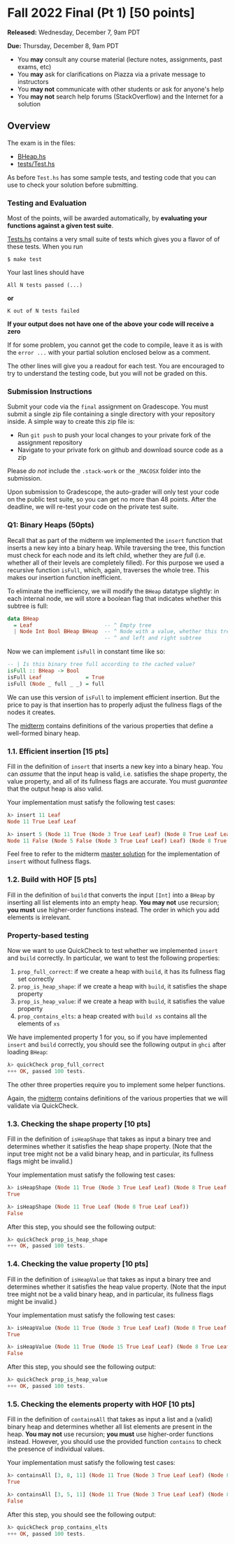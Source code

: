 # Fall 2022 Final (Pt 1) [50 points]

**Released:** Wednesday, December 7, 9am PDT

**Due:** Thursday, December 8, 9am PDT

- You **may** consult any course material (lecture notes, assignments, past exams, etc)
- You **may** ask for clarifications on Piazza via a private message to instructors
- You **may not** communicate with other students or ask for anyone's help
- You **may not** search help forums (StackOverflow) and the Internet for a solution

## Overview

The exam is in the files:

- [BHeap.hs](./src/BHeap.hs)
- [tests/Test.hs](./tests/Test.hs)

As before `Test.hs` has some sample tests, and testing code that
you can use to check your solution before submitting.

### Testing and Evaluation

Most of the points, will be awarded automatically, by
**evaluating your functions against a given test suite**.

[Tests.hs](./tests/Test.hs) contains a very small suite
of tests which gives you a flavor of of these tests.
When you run

```shell
$ make test
```

Your last lines should have

```
All N tests passed (...)
```

**or**

```
K out of N tests failed
```

**If your output does not have one of the above your code will receive a zero**

If for some problem, you cannot get the code to compile,
leave it as is with the `error ...` with your partial
solution enclosed below as a comment.

The other lines will give you a readout for each test.
You are encouraged to try to understand the testing code,
but you will not be graded on this.

### Submission Instructions

Submit your code via the `final` assignment on Gradescope.
You must submit a single zip file containing a single directory with your repository inside.
A simple way to create this zip file is:

- Run `git push` to push your local changes to your private fork of the assignment repository
- Navigate to your private fork on github and download source code as a zip

Please *do not* include the `.stack-work` or the `_MACOSX` folder into the submission.

Upon submission to Gradescope, the auto-grader will only test your code on the public test suite,
so you can get no more than 48 points.
After the deadline, we will re-test your code on the private test suite.

### Q1: Binary Heaps (50pts)

Recall that as part of the midterm we implemented the `insert` function
that inserts a new key into a binary heap.
While traversing the tree, this function must check for each node and its left child,
whether they are *full* 
(i.e. whether all of their levels are completely filled).
For this purpose we used a recursive function `isFull`,
which, again, traverses the whole tree.
This makes our insertion function inefficient.

To eliminate the inefficiency, we will modify the `BHeap` datatype slightly:
in each internal node, we will store a boolean flag
that indicates whether this subtree is full:

```haskell
data BHeap 
  = Leaf                       -- ^ Empty tree
  | Node Int Bool BHeap BHeap  -- ^ Node with a value, whether this tree is full,
                               -- ^ and left and right subtree
```

Now we can implement `isFull` in constant time like so:

```haskell
-- | Is this binary tree full according to the cached value?
isFull :: BHeap -> Bool
isFull Leaf              = True
isFull (Node _ full _ _) = full
```

We can use this version of `isFull` to implement efficient insertion. 
But the price to pay is that insertion has to properly adjust the fullness flags
of the nodes it creates.

The [midterm](https://drive.google.com/file/d/18gX__xGuQVKS9JUxYMIBgByhJiN-egAa/view?usp=sharing) 
contains definitions of the various properties that define a well-formed binary heap.

### 1.1. Efficient insertion [15 pts]

Fill in the definition of `insert` that inserts a new key into a binary heap.
You can *assume* that the input heap is valid,
i.e. satisfies the shape property, the value property, 
and all of its fullness flags are accurate.
You must *guarantee* that the output heap is also valid.

Your implementation must satisfy the following test cases:

```haskell
λ> insert 11 Leaf  
Node 11 True Leaf Leaf

λ> insert 5 (Node 11 True (Node 3 True Leaf Leaf) (Node 8 True Leaf Leaf))
Node 11 False (Node 5 False (Node 3 True Leaf Leaf) Leaf) (Node 8 True Leaf Leaf) 
```

Feel free to refer to the midterm [master solution](https://drive.google.com/file/d/1taxKiDYZYPL0OxNy9jH7h2rj83PnetXq/view?usp=sharing) for the implementation of `insert` without fullness flags.


### 1.2. Build with HOF [5 pts]

Fill in the definition of `build` that converts the input `[Int]`
into a `BHeap` by inserting all list elements into an empty heap.
**You may not** use recursion; **you must** use higher-order functions instead. 
The order in which you add elements is irrelevant.

### Property-based testing

Now we want to use QuickCheck to test whether we implemented `insert` and `build` correctly.
In particular, we want to test the following properties:

1. `prop_full_correct`: if we create a heap with `build`, it has its fullness flag set correctly
2. `prop_is_heap_shape`: if we create a heap with `build`, it satisfies the shape property
3. `prop_is_heap_value`: if we create a heap with `build`, it satisfies the value property
4. `prop_contains_elts`: a heap created with `build xs` contains all the elements of `xs`

We have implemented property 1 for you,
so if you have implemented `insert` and `build` correctly,
you should see the following output in `ghci` after loading `BHeap`:

```haskell
λ> quickCheck prop_full_correct
+++ OK, passed 100 tests.
```

The other three properties require you to implement 
some helper functions.

Again, the [midterm](https://drive.google.com/file/d/18gX__xGuQVKS9JUxYMIBgByhJiN-egAa/view?usp=sharing) 
contains definitions of the various properties that we will validate via QuickCheck.

### 1.3. Checking the shape property [10 pts]

Fill in the definition of `isHeapShape` 
that takes as input a binary tree
and determines whether it satisfies the heap shape property.
(Note that the input tree might not be a valid binary heap,
and in particular, its fullness flags might be invalid.)

Your implementation must satisfy the following test cases:

```haskell
λ> isHeapShape (Node 11 True (Node 3 True Leaf Leaf) (Node 8 True Leaf Leaf))
True

λ> isHeapShape (Node 11 True Leaf (Node 8 True Leaf Leaf))
False
```

After this step, you should see the following output:

```haskell
λ> quickCheck prop_is_heap_shape
+++ OK, passed 100 tests.
```

### 1.4. Checking the value property [10 pts]

Fill in the definition of `isHeapValue` 
that takes as input a binary tree
and determines whether it satisfies the heap value property.
(Note that the input tree might not be a valid binary heap,
and in particular, its fullness flags might be invalid.)

Your implementation must satisfy the following test cases:

```haskell
λ> isHeapValue (Node 11 True (Node 3 True Leaf Leaf) (Node 8 True Leaf Leaf))
True

λ> isHeapValue (Node 11 True (Node 15 True Leaf Leaf) (Node 8 True Leaf Leaf))
False
```

After this step, you should see the following output:

```haskell
λ> quickCheck prop_is_heap_value
+++ OK, passed 100 tests.
```

### 1.5. Checking the elements property with HOF [10 pts]

Fill in the definition of `containsAll`
that takes as input a list and a (valid) binary heap
and determines whether all list elements are present in the heap.
**You may not** use recursion; **you must** use higher-order functions instead. 
However, you should use the provided function `contains`
to check the presence of individual values.

Your implementation must satisfy the following test cases:

```haskell
λ> containsAll [3, 8, 11] (Node 11 True (Node 3 True Leaf Leaf) (Node 8 True Leaf Leaf))
True

λ> containsAll [3, 5, 11] (Node 11 True (Node 3 True Leaf Leaf) (Node 8 True Leaf Leaf))
False
``` 

After this step, you should see the following output:

```haskell
λ> quickCheck prop_contains_elts
+++ OK, passed 100 tests.
```
